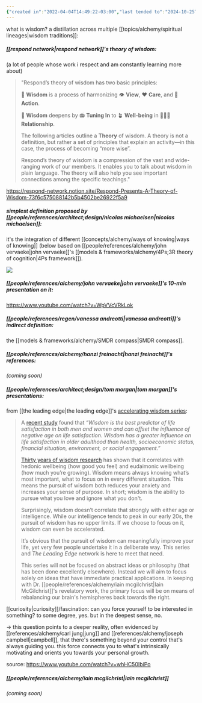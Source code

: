 ```yaml
---
{"created in":"2022-04-04T14:49:22-03:00","last tended to":"2024-10-25T11:43:10-03:00","tags":["alchemy","concept","🌱"],"dg-publish":true,"notestage":["🌱"],"relevancescore":96,"created":"2022-04-04T14:49:22.557-03:00","updated":"2025-06-09T20:01:42.531-03:00","readinesslevel":"10%","permalink":"/concepts/alchemy/wisdom/","dgPassFrontmatter":true}
---
```


what is wisdom? a distillation across multiple [[topics/alchemy/spiritual lineages\|wisdom traditions]]:

##### [[respond network\|respond network]]'s theory of wisdom:
(a lot of people whose work i respect and am constantly learning more about)

> "Respond’s theory of wisdom has two basic principles:
>
> 🧙 **Wisdom** is a process of harmonizing 👁️ **View**, ❤️ **Care**, and 🤲 **Action**.
>
> 🧙 **Wisdom** deepens by 📻 **Tuning In** to 🪴 **Well-being** in 🧑‍🤝‍🧑 **Relationship**.
>
> The following articles outline a **Theory** of wisdom. A theory is not a definition, but rather a set of principles that explain an activity—in this case, the process of becoming “more wise”.
> 
> Respond’s theory of wisdom is a compression of the vast and wide-ranging work of our members. It enables you to talk about wisdom in plain language. The theory will also help you see important connections among the specific teachings."

https://respond-network.notion.site/Respond-Presents-A-Theory-of-Wisdom-73f6c575088142b5b4502be26922f5a9

##### simplest definition proposed by [[people/references/architect;design/nicolas michaelsen\|nicolas michaelsen]]:

it's the integration of different [[concepts/alchemy/ways of knowing\|ways of knowing]] (below based on [[people/references/alchemy/john vervaeke\|john vervaeke]]'s [[models & frameworks/alchemy/4Ps;3R theory of cognition\|4Ps framework]]).

![](https://i.imgur.com/gMMNtud.png)

##### [[people/references/alchemy/john vervaeke\|john vervaeke]]'s 10-min presentation on it:

https://www.youtube.com/watch?v=WpVVcVRkLok

##### [[people/references/regen/vanessa andreotti\|vanessa andreotti]]'s indirect definition:

the [[models & frameworks/alchemy/SMDR compass\|SMDR compass]].

##### [[people/references/alchemy/hanzi freinacht\|hanzi freinacht]]'s references:

*(coming soon)*

##### [[people/references/architect;design/tom morgan\|tom morgan]]'s presentations:

from [[the leading edge\|the leading edge]]'s [accelerating wisdom series](https://www.theleading-edge.org/accelerating-wisdom-series/):

> A [recent study](https://bmcpsychology.biomedcentral.com/articles/10.1186/s40359-024-01905-4?ref=theleading-edge.org) found that _“Wisdom is the best predictor of life satisfaction in both men and women and can offset the influence of negative age on life satisfaction. Wisdom has a greater influence on life satisfaction in older adulthood than health, socioeconomic status, financial situation, environment, or social engagement.”_
> 
> [Thirty years of wisdom research](https://journals.sagepub.com/doi/10.1177/17456916221114096?ref=theleading-edge.org) has shown that it correlates with hedonic wellbeing (how good you feel) and eudaimonic wellbeing (how much you’re growing). Wisdom means always knowing what’s most important, what to focus on in every different situation. This means the pursuit of wisdom both reduces your anxiety and increases your sense of purpose. In short; wisdom is the ability to pursue what you love and ignore what you don't.
> 
> Surprisingly, wisdom doesn’t correlate that strongly with either age or intelligence. While our intelligence tends to peak in our early 20s, the pursuit of wisdom has no upper limits. If we choose to focus on it, wisdom can even be accelerated.
> 
> It’s obvious that the pursuit of wisdom can meaningfully improve your life, yet very few people undertake it in a deliberate way. This series and _The Leading Edge_ network is here to meet that need.
> 
> This series will not be focused on abstract ideas or philosophy (that has been done excellently elsewhere). Instead we will aim to focus solely on ideas that have immediate practical applications. In keeping with Dr. [[people/references/alchemy/iain mcgilchrist\|Iain McGilchrist]]'s revelatory work, the primary focus will be on means of rebalancing our brain's hemispheres back towards the right.

[[curiosity\|curiosity]]/fascination: can you force yourself to be interested in something?
to some degree, yes. but in the deepest sense, no.

-> this question points to a deeper reality, often evidenced by [[references/alchemy/carl jung\|jung]] and [[references/alchemy/joseph campbell\|campbell]], that there's something beyond your control that's always guiding you. this force connects you to what's intrinsically motivating and orients you towards your personal growth.

source: https://www.youtube.com/watch?v=whHC50IbiPo

##### [[people/references/alchemy/iain mcgilchrist\|iain mcgilchrist]]

*(coming soon)*